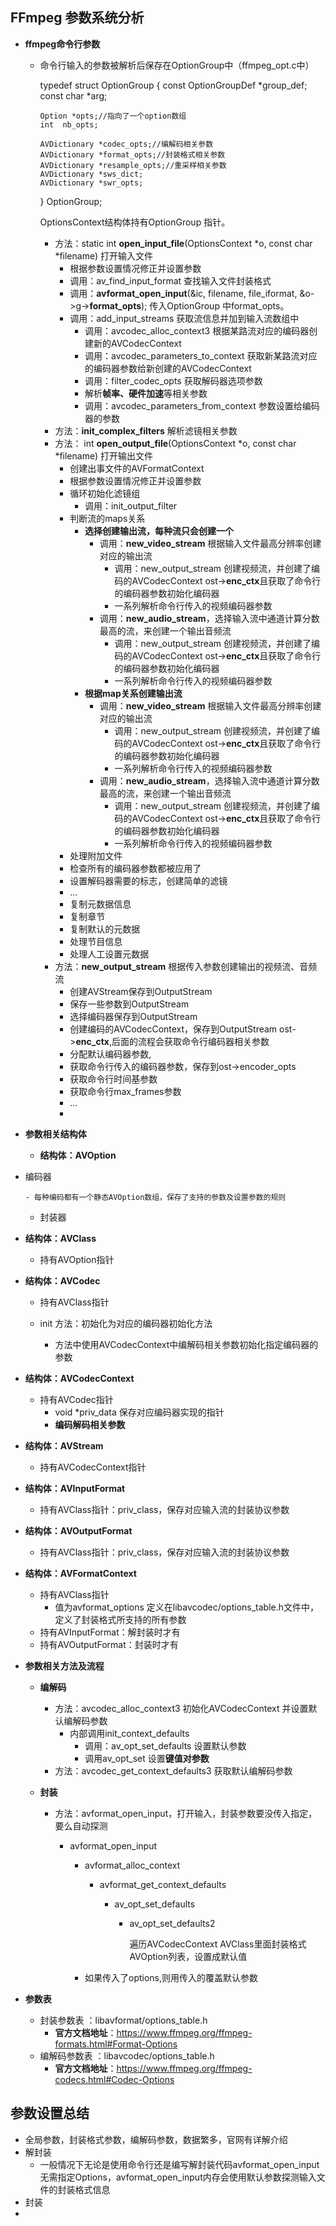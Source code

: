 ## FFmpeg 参数系统分析

- **ffmpeg命令行参数**

  - 命令行输入的参数被解析后保存在OptionGroup中（ffmpeg_opt.c中）

    typedef struct OptionGroup {
        const OptionGroupDef *group_def;
        const char *arg;

        Option *opts;//指向了一个option数组
        int  nb_opts;
        
        AVDictionary *codec_opts;//编解码相关参数
        AVDictionary *format_opts;//封装格式相关参数
        AVDictionary *resample_opts;//重采样相关参数
        AVDictionary *sws_dict;
        AVDictionary *swr_opts;
    } OptionGroup;

    OptionsContext结构体持有OptionGroup 指针。

    - 方法：static int **open_input_file**(OptionsContext *o, const char *filename) 打开输入文件
      - 根据参数设置情况修正并设置参数
      - 调用：av_find_input_format 查找输入文件封装格式
      - 调用：**avformat_open_input**(&ic, filename, file_iformat, &o->g->**format_opts**); 传入OptionGroup 中format_opts。
      - 调用：add_input_streams 获取流信息并加到输入流数组中
        - 调用：avcodec_alloc_context3 根据某路流对应的编码器创建新的AVCodecContext
        - 调用：avcodec_parameters_to_context 获取新某路流对应的编码器参数给新创建的AVCodecContext
        - 调用：filter_codec_opts 获取解码器选项参数
        - 解析**帧率、硬件加速**等相关参数
        - 调用：avcodec_parameters_from_context 参数设置给编码器的参数
    - 方法：**init_complex_filters** 解析滤镜相关参数
    - 方法： int **open_output_file**(OptionsContext *o, const char *filename) 打开输出文件
      - 创建出事文件的AVFormatContext
      - 根据参数设置情况修正并设置参数
      - 循环初始化滤镜组
        - 调用：init_output_filter
      - 判断流的maps关系
        - **选择创建输出流，每种流只会创建一个**
          - 调用：**new_video_stream** 根据输入文件最高分辨率创建对应的输出流
            - 调用：new_output_stream 创建视频流，并创建了编码的AVCodecContext ost->**enc_ctx**且获取了命令行的编码器参数初始化编码器
            - 一系列解析命令行传入的视频编码器参数
          - 调用：**new_audio_stream**，选择输入流中通道计算分数最高的流，来创建一个输出音频流
            - 调用：new_output_stream 创建视频流，并创建了编码的AVCodecContext ost->**enc_ctx**且获取了命令行的编码器参数初始化编码器
            - 一系列解析命令行传入的视频编码器参数
        - **根据map关系创建输出流**
          - 调用：**new_video_stream** 根据输入文件最高分辨率创建对应的输出流
            - 调用：new_output_stream 创建视频流，并创建了编码的AVCodecContext ost->**enc_ctx**且获取了命令行的编码器参数初始化编码器
            - 一系列解析命令行传入的视频编码器参数
          - 调用：**new_audio_stream**，选择输入流中通道计算分数最高的流，来创建一个输出音频流
            - 调用：new_output_stream 创建视频流，并创建了编码的AVCodecContext ost->**enc_ctx**且获取了命令行的编码器参数初始化编码器
            - 一系列解析命令行传入的视频编码器参数
      - 处理附加文件
      - 检查所有的编码器参数都被应用了
      - 设置解码器需要的标志，创建简单的滤镜
      - ...
      - 复制元数据信息
      - 复制章节
      - 复制默认的元数据
      - 处理节目信息
      - 处理人工设置元数据
    - 方法：**new_output_stream** 根据传入参数创建输出的视频流、音频流
      - 创建AVStream保存到OutputStream
      - 保存一些参数到OutputStream
      - 选择编码器保存到OutputStream
      - 创建编码的AVCodecContext，保存到OutputStream ost->**enc_ctx**,后面的流程会获取命令行编码器相关参数
      - 分配默认编码器参数,
      - 获取命令行传入的编码器参数，保存到ost->encoder_opts
      - 获取命令行时间基参数
      - 获取命令行max_frames参数
      - ...
      - 

- **参数相关结构体**

  - **结构体：AVOption**
  
- 编码器
  
      - 每种编码都有一个静态AVOption数组，保存了支持的参数及设置参数的规则
  
    - 封装器
  
- **结构体：AVClass**
  
  - 持有AVOption指针
  
- **结构体：AVCodec**
  
  - 持有AVClass指针
  
  - init 方法：初始化为对应的编码器初始化方法
      - 方法中使用AVCodecContext中编解码相关参数初始化指定编码器的参数
  
- **结构体：AVCodecContext**
  
  - 持有AVCodec指针
    - void *priv_data 保存对应编码器实现的指针
    - **编码解码相关参数**
  
- **结构体：AVStream**

  - 持有AVCodecContext指针

- **结构体：AVInputFormat**
  
  - 持有AVClass指针：priv_class，保存对应输入流的封装协议参数
  
- **结构体：AVOutputFormat**
  
  - 持有AVClass指针：priv_class，保存对应输入流的封装协议参数
  
- **结构体：AVFormatContext**
  
  - 持有AVClass指针
    - 值为avformat_options 定义在libavcodec/options_table.h文件中，定义了封装格式所支持的所有参数
  - 持有AVInputFormat：解封装时才有
  - 持有AVOutputFormat：封装时才有
  
- **参数相关方法及流程**

  - **编解码**
    - 方法：avcodec_alloc_context3 初始化AVCodecContext 并设置默认编解码参数
      - 内部调用init_context_defaults
        - 调用：av_opt_set_defaults  设置默认参数
        - 调用av_opt_set 设置**键值对参数**
    - 方法：avcodec_get_context_defaults3 获取默认编解码参数
  - **封装**
    
    - 方法：avformat_open_input，打开输入，封装参数要没传入指定，要么自动探测
    
      - avformat_open_input
    
        - avformat_alloc_context
    
          - avformat_get_context_defaults
    
            - av_opt_set_defaults
    
              - av_opt_set_defaults2  
    
                遍历AVCodecContext  AVClass里面封装格式AVOption列表，设置成默认值
    
        - 如果传入了options,则用传入的覆盖默认参数
  
- **参数表**

  - 封装参数表 ：libavformat/options_table.h
    - **官方文档地址**：https://www.ffmpeg.org/ffmpeg-formats.html#Format-Options
  - 编解码参数表 ：libavcodec/options_table.h
    - **官方文档地址**：https://www.ffmpeg.org/ffmpeg-codecs.html#Codec-Options



## 参数设置总结

- 全局参数，封装格式参数，编解码参数，数据繁多，官网有详解介绍
- 解封装
  - 一般情况下无论是使用命令行还是编写解封装代码avformat_open_input无需指定Options，avformat_open_input内存会使用默认参数探测输入文件的封装格式信息
- 封装
- 


